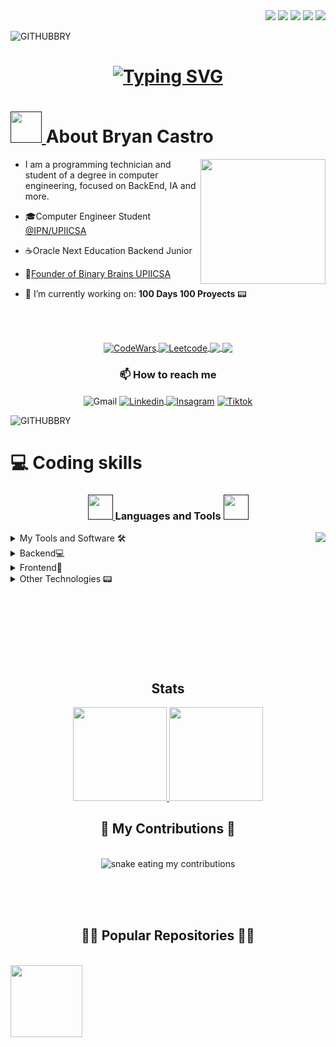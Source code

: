 
<div align="right">
	<a href="https://twitter.com/DevsUpiics48486" ><img src="https://img.shields.io/twitter/follow/BinaryBrains?style=social"></a>
	<a href="https://twitter.com/untalbry" ><img src="https://img.shields.io/twitter/follow/untalbry?style=social"></a>
	<a href="" ><img src="https://img.shields.io/github/followers/xVrzBx?style=social"></a>
	<a href="https://twitch.com/untalbry" ><img src="https://img.shields.io/twitch/status/untalbry?style=social"></a>
	<a href="https://discord.gg/cyXd37NTbq" ><img src="https://img.shields.io/discord/881664688230920232?style=social&label=Discord&logo=discord"></a>
	
</div>

![GITHUBBRY](https://github.com/xVrzBx/xVrzBx/assets/91161604/591f8acf-f6e6-4fbc-b25e-d3921c793a8e)

<h1 align="center">
  <a href="https://git.io/typing-svg">
    <img src="https://readme-typing-svg.demolab.com?font=Fira+Code&size=30&duration=2000&pause=100&color=5BD7CC&center=true&width=500&height=200&lines=Hi!+%E2%9C%8C%EF%B8%8F;+I'm+Bryan+Castro%F0%9F%91%A8%E2%80%8D%F0%9F%92%BB;Backend+Junior+Developer%F0%9F%92%BB" alt="Typing SVG" />
  </a>
</h1>







<h1> 
	<a href="" >
		<img src="https://media.tenor.com/nIHzGa4dXJEAAAAi/dm4uz3-foekoe.gif" width="50px">
	</a>
	 About Bryan Castro 
</h1> 
<img align='right' src='https://user-images.githubusercontent.com/5713670/87202985-820dcb80-c2b6-11ea-9f56-7ec461c497c3.gif' width='200"'>

- I am a programming technician and student of a degree in computer engineering, focused on BackEnd, IA and more. 

- 🎓Computer Engineer Student <a href="https://www.upiicsa.ipn.mx/">@IPN/UPIICSA</a>

- ☕Oracle Next Education Backend Junior

- 🧠<a href="https://www.instagram.com/bbupiicsa/">Founder of Binary Brains UPIICSA</a>

- 🔭 I’m currently working on: <strong>100 Days 100 Proyects</strong> 📟 

<br><br>
<p align = "center">
<a href= "https://www.codewars.com/users/_bry.sr_">
  <img align = "center" title="CodeWars" src= "https://img.shields.io/badge/Codewars-B1361E?style=for-the-badge&logo=Codewars&logoColor=white">
  </a>
<a href="https://leetcode.com/xVrzBx/">
  <img align ="center" title="Leetcode" src= "https://img.shields.io/badge/-LeetCode-FFA116?style=for-the-badge&logo=LeetCode&logoColor=black">
</a>
<a href="https://www.notion.so/es-la/desktop">
<img align ="center" src="https://img.shields.io/badge/Campus_Leader-Fall_2023-%230e6cce?style=for-the-badge&logo=Notion&logoColor=black&labelColor=white&link=https%3A%2F%2Fwww.notion.so%2Fes-la%2Fdesktop">
</a>
<a href="https://github.com/xVrzBx/100Days100Proyects">
<img align="center" src="https://img.shields.io/github/stars/xVrzBx/100DAYS100PROYECTS?style=for-the-badge&logo=Github&label=100%20DAYS%20100%20PROYECTS&labelColor=%23031b34&color=%235bd7cc">
</a>
	
</p>


<h3 align="center">📫 How to reach me </h3>

<p align="center">
  <a>
  <img align="center" alt="Gmail" title="bryancsinformatica@gmail.com" src= "https://img.shields.io/badge/Gmail-D14836?style=for-the-badge&logo=gmail&logoColor=white"> 
  </a>
  <!--LinkedIn-->
	  <a  href="https://www.linkedin.com/in/bryan-castro-programador/">
    		<img align="center" alt="Linkedin" title="LinkedIn" src="https://img.shields.io/badge/linkedin-%230077B5.svg?style=for-the-badge&logo=linkedin&logoColor=white"/>
 	 </a>
  <!--Instagram-->
	<a  href="https://www.instagram.com/untalbry/"><img align="center" alt="Insagram" title="Instagram" src="https://img.shields.io/badge/instagram-%23E4405F.svg?style=for-the-badge&logo=Instagram&logoColor=white"/></a>
  <!--Tiktok-->
	<a href="https://www.tiktok.com/@untalbry"> <img align="center" alt="Tiktok" title="tiktok" src="https://img.shields.io/badge/TikTok-000000?style=for-the-badge&logo=tiktok&logoColor=white"></a>
 
</p>

![GITHUBBRY](https://github.com/xVrzBx/xVrzBx/assets/91161604/602859c3-d939-4c89-abd2-fff1c8a90580)

# 💻 Coding skills 


  <!--contenido 1-->

<h3 align="center">
<a href="">
		<img src="https://media.tenor.com/PRcQePKtLYYAAAAi/blue-blueflame.gif" width="40" />
	</a>
Languages and Tools
	<a href="">
		<img src="https://media.tenor.com/PRcQePKtLYYAAAAi/blue-blueflame.gif" width="40" />
	</a>

</h3>
<div>
  <img  align="right" src="https://i.pinimg.com/originals/63/88/d5/6388d58d9b3f314f8ab22fe2e3598b8c.gif">
	
<details align="left">
  <summary>My Tools and Software 🛠️</summary>
  <br>
  <p align="left">
  <a href="https://skillicons.dev">
    <img src="https://skillicons.dev/icons?i=git,github,gitlab,md,linux,vscode,idea,ai,discord&perline=5"/>
  </a>
</p>
</details>
<details align="left">
  <summary>Backend💻</summary>
  <br>
  <p align="left">
  <a href="https://skillicons.dev">
    <img src="https://skillicons.dev/icons?i=java,maven,hibernate,spring,mysql,mongodb,docker&perline=5"/>
  </a>
</p>
</details>
<details align="left">
  <summary>Frontend🎨</summary>
  <br>
  <p align="left">
  <a href="https://skillicons.dev">
    <img src="https://skillicons.dev/icons?i=html,css,js,react&perline=5"/>
  </a>
</p>
</details>
<details>
<summary>Other Technologies 📟</summary>
  <br>
  <p align="left">
  <a href="https://skillicons.dev">
    <img src="https://skillicons.dev/icons?i=c,arduino,py,bash&perline=5"/>
  </a>
</p>
</details>

</div>
<br><br><br>
<br><br><br>
<br>
  <div align ="center">
    <h2> Stats </h2>
    <a href="https://github.com/xVrzBX">
      <img height="150em" src="https://github-readme-stats.vercel.app/api?username=xVrzBX&count_private=true&include_all_commits=true&show_icons=true&theme=tokyonight&hide_border=false&show_owner=true%22"/>
      <img height="150em" src="https://github-readme-stats.vercel.app/api/top-langs/?username=xVrzBX&theme=tokyonight&hide_border=false&&layout=compact"/>
    </a>
  </div>

  
<div align="center">
  <h2>🐍 My Contributions 🐍</h2>
  <br>
  <img alt="snake eating my contributions" src="https://raw.githubusercontent.com/xVrzBx/xVrzBx/output/github-contribution-grid-snake.svg" />
  
  <br/><br/><br/>
</div>
<h2 align="center">👨‍💻 Popular Repositories 👨‍💻</h2>
<br>
<div  align="center">
  <a align="center" href="https://github.com/xVrzBx/100Days100Proyects" title="100 Days 100 proyects"><img align="left" height="115" src="https://github-readme-stats.vercel.app/api/pin/?username=xVrzBx&repo=100Days100Proyects&theme=tokyonight&border_color=61dafb&border_radius=10"></a>
</div>
